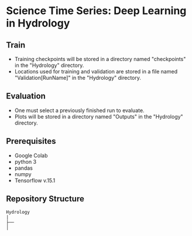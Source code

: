 # Science Time Series: Deep Learning in Hydrology

## Train
- Training checkpoints will be stored in a directory named "checkpoints" in the "Hydrology" directory.
- Locations used for training and validation are stored in a file named "Validation[RunName]" in the "Hydrology" directory.

## Evaluation
- One must select a previously finished run to evaluate.
- Plots will be stored in a directory named "Outputs" in the "Hydrology" directory.

## Prerequisites
- Google Colab
- python 3
- pandas
- numpy
- Tensorflow v.15.1

## Repository Structure
```
Hydrology
|
├── 
│   
```
